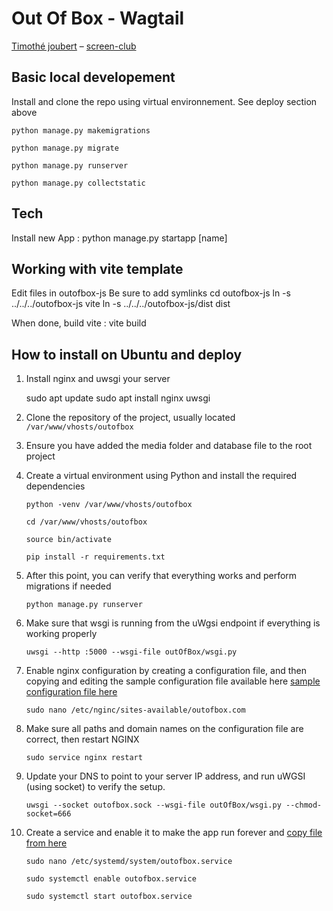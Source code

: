 # Out Of Box - Wagtail

[Timothé joubert](https://timothejoubert.com) – [screen-club](https://screen-club.com)

## Basic local developement

Install and clone the repo using virtual environnement. See deploy section above

`python manage.py makemigrations `

`python manage.py migrate `

`python manage.py runserver`

`python manage.py collectstatic`

## Tech

Install new App :
python manage.py startapp [name]

## Working with vite template

Edit files in outofbox-js
Be sure to add symlinks
cd outofbox-js
ln -s ../../../outofbox-js vite
ln -s ../../../outofbox-js/dist dist

When done, build vite :
vite build

## How to install on Ubuntu and deploy

1.  Install nginx and uwsgi your server

    sudo apt update
    sudo apt install nginx uwsgi

2.  Clone the repository of the project, usually located `/var/www/vhosts/outofbox`
3.  Ensure you have added the media folder and database file to the root project
4.  Create a virtual environment using Python and install the required dependencies

    `python -venv /var/www/vhosts/outofbox`

    `cd /var/www/vhosts/outofbox`

    `source bin/activate`

    `pip install -r requirements.txt`

5.  After this point, you can verify that everything works and perform migrations if needed

    `python manage.py runserver`

6.  Make sure that wsgi is running from the uWgsi endpoint if everything is working properly

    `uwsgi --http :5000 --wsgi-file outOfBox/wsgi.py`

7.  Enable nginx configuration by creating a configuration file, and then copying and editing the sample configuration file available here [sample configuration file here](https://github.com/timothejoubert/out-of-box/blob/main/configs/nginx)

    `sudo nano /etc/nginc/sites-available/outofbox.com `

8.  Make sure all paths and domain names on the configuration file are correct, then restart NGINX

    `sudo service nginx restart `

9.  Update your DNS to point to your server IP address, and run uWGSI (using socket) to verify the setup.

    `uwsgi --socket outofbox.sock --wsgi-file outOfBox/wsgi.py --chmod-socket=666`

10. Create a service and enable it to make the app run forever and [copy file from here](https://github.com/timothejoubert/out-of-box/blob/main/configs/outofbox.service "copy file from here")

    `sudo nano /etc/systemd/system/outofbox.service`

    `sudo systemctl enable outofbox.service`

    `sudo systemctl start outofbox.service`
